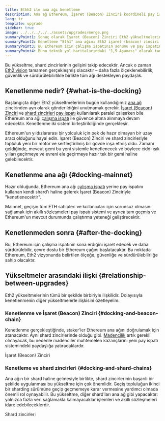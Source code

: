 ```yaml
---
title: Ethh2 ile ana ağı kenetleme
description: Ana ağ Ethereum, İşaret (Beacon) Zinciri koordineli pay ispatı sistemine katıldığında kenetlenme hakkında bilgi alın.
lang: tr
template: upgrade
sidebar: true
image: ../../../../../assets/upgrades/merge.png
summaryPoint1: Sonuç olarak İşaret (Beacon) Zinciri Eth2 yükseltmelerinin kalanını "kenetleyecektir".
summaryPoint2: Kenetleme "Eth1" ana ağını Eth2 işaret (beacon) zinciri ve shard sistemiyle birleştirecektir.
summaryPoint3: Bu Ethereum için çalışma ispatının sonunu ve pay ispatına tam geçişi belirleyecektir.
summaryPoint4: Bunu teknik yol haritalarındaki "1,5 Aşaması" olarak tanıyor olabilirsiniz.
---
```


<UpgradeStatus date="~Q1/Q2 2022">
    Bu yükseltme, shard zincirlerinin gelişini takip edecektir. Ancak o zaman <a href="/upgrades/vision/">Eth2 vision</a> tamamen gerçekleşmiş olacaktır – daha fazla ölçeklenebilirlik, güvenlik ve sürdürülebilirlikle birlikte tüm ağı destekleyen paydaşlık.
</UpgradeStatus>

## Kenetlenme nedir? {#what-is-the-docking}

Başlangıçta diğer Eth2 yükseltmelerinin bugün kullandığımız [ana ağ](/glossary/#mainnet) zincirinden ayrı olarak gönderildiğini unutmamak gerekir. [İşaret (Beacon) Zinciri](/upgrades/beacon-chain/) ve [shard zincirleri](/upgrades/shard-chains/) [pay ispatı](/developers/docs/consensus-mechanisms/pos/) kullanılarak paralel çalışırken bile Ethereum ana ağı [çalışma ispatı](/developers/docs/consensus-mechanisms/pow/) ile güvence altına alınmaya devam edecektir. Kenetlenme iki sistem birleştirildiğinde gerçekleşir.

Ethereum'un yıldızlararası bir yolculuk için pek de hazır olmayan bir uzay aracı olduğunu hayal edin. İşaret (Beacon) Zinciri ve shard zincirleriyle topluluk yeni bir motor ve sertleştirilmiş bir gövde inşa etmiş oldu. Zamanı geldiğinde, mevcut gemi bu yeni sistemle kenetlenecek ve böylece ciddi ışık yılları geçirmeye ve evreni ele geçirmeye hazır tek bir gemi haline gelebilecektir.

## Kenetlenme ana ağı {#docking-mainnet}

Hazır olduğunda, Ethereum ana ağı [çalışma ispatı](/developers/docs/consensus-mechanisms/pow/) yerine pay ispatını kullanan kendi shard'ı haline gelerek İşaret (Beacon) Zinciriyle "kenetlenecektir".

Mainnet, geçişin tüm ETH sahipleri ve kullanıcıları için sorunsuz olmasını sağlamak için akıllı sözleşmeleri pay ispatı sistemi ve ayrıca tam geçmiş ve Ethereum'un mevcut durumunda çalıştırma yeteneği geliştirecektir.

## Kenetlenmeden sonra {#after-the-docking}

Bu, Ethereum için çalışma ispatının sona erdiğini işaret edecek ve daha sürdürülebilir, çevre dostu bir Ethereum çağını başlatacaktır. Bu noktada Ethereum, Eth2 vizyonunda belirtilen ölçeğe, güvenliğe ve sürdürülebilirliğe sahip olacaktır.

## Yükseltmeler arasındaki ilişki {#relationship-between-upgrades}

Eth2 yükseltmelerinin tümü bir şekilde birbiriyle ilişkilidir. Dolayısıyla kenetlenmenin diğer yükseltmelerle ilişkisini özetleyelim.

### Kenetlenme ve İşaret (Beacon) Zinciri {#docking-and-beacon-chain}

Kenetlenme gerçekleştiğinde, staker'ler Ethereum ana ağını doğrulamak için atanacaktır. Aynı shard zincirlerinde olduğu gibi. [Madencilik](/developers/docs/consensus-mechanisms/pow/mining/) artık gerekli olmayacak, bu nedenle madenciler muhtemelen kazançlarını yeni pay ispatı sistemindeki paydaşlığa yatıracaklardır.

<ButtonLink to="/upgrades/beacon-chain/">İşaret (Beacon) Zinciri</ButtonLink>

### Kenetleme ve shard zincirleri {#docking-and-shard-chains}

Ana ağın bir shard haline gelmesiyle birlikte, shard zincirlerinin başarılı bir şekilde uygulanması bu yükseltme için çok önemlidir. Geçiş topluluğun ikinci bir sharding sürümüne geçip geçmemeye karar vermesine yardımcı olmada önemli rol oynayabilir. Bu yükseltme, diğer shard'ları ana ağ gibi yapacaktır: yalnızca fazla veri sağlamakla kalmayacaklar işlemleri ve akıllı sözleşmeleri idare edebileceklerdir.

<ButtonLink to="/upgrades/shard-chains/">Shard zincirleri</ButtonLink>
